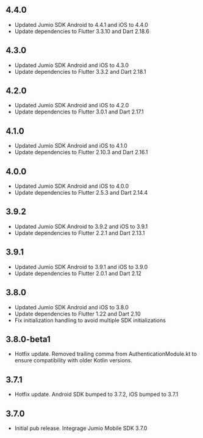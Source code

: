 ## 4.4.0
* Updated Jumio SDK Android to 4.4.1 and iOS to 4.4.0
* Update dependencies to Flutter 3.3.10 and Dart 2.18.6

## 4.3.0
* Updated Jumio SDK Android and iOS to 4.3.0
* Update dependencies to Flutter 3.3.2 and Dart 2.18.1

## 4.2.0
* Updated Jumio SDK Android and iOS to 4.2.0
* Update dependencies to Flutter 3.0.1 and Dart 2.17.1

## 4.1.0
* Updated Jumio SDK Android and iOS to 4.1.0
* Update dependencies to Flutter 2.10.3 and Dart 2.16.1

## 4.0.0
* Updated Jumio SDK Android and iOS to 4.0.0
* Update dependencies to Flutter 2.5.3 and Dart 2.14.4

## 3.9.2
* Updated Jumio SDK Android to 3.9.2 and iOS to 3.9.1
* Update dependencies to Flutter 2.2.1 and Dart 2.13.1

## 3.9.1
* Updated Jumio SDK Android to 3.9.1 and iOS to 3.9.0
* Update dependencies to Flutter 2.0.1 and Dart 2.12

## 3.8.0
* Updated Jumio SDK Android and iOS to 3.8.0
* Update dependencies to Flutter 1.22 and Dart 2.10
* Fix initialization handling to avoid multiple SDK initializations

## 3.8.0-beta1

* Hotfix update. Removed trailing comma from AuthenticationModule.kt to ensure compatibility with older Kotlin versions.

## 3.7.1

* Hotfix update. Android SDK bumped to 3.7.2, iOS bumped to 3.7.1


## 3.7.0

* Initial pub release. Integrage Jumio Mobile SDK 3.7.0
